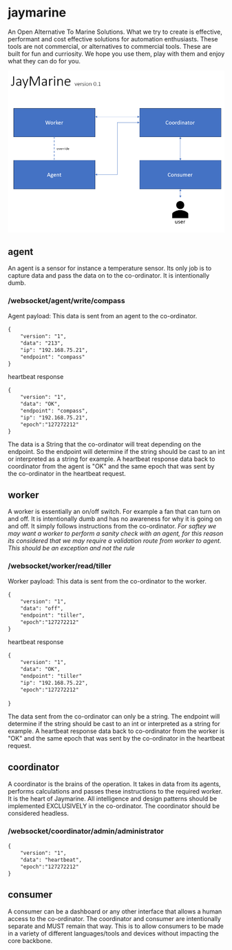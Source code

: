 # jaymarine
An Open Alternative To Marine Solutions. What we try to create is effective, performant and cost effective solutions for automation enthusiasts. These tools are not commercial, or alternatives to commercial tools. These are built for fun and curriosity. We hope you use them, play with them and enjoy what they can do for you. 



![about](docs/jaymarineConcept.png)

## agent

An agent is a sensor for instance a temperature sensor. Its only job is to capture data and pass the data on to the co-ordinator. It is intentionally dumb.

### /websocket/agent/write/compass

Agent payload:
This data is sent from an agent to the co-ordinator.
```
{
	"version": "1",
	"data": "213",
	"ip": "192.168.75.21",
	"endpoint": "compass"
}
```

heartbeat response

```
{
	"version": "1",
	"data": "OK",
	"endpoint": "compass",
	"ip": "192.168.75.21",
	"epoch":"127272212"
}
```

The data is a String that the co-ordinator will treat depending on the endpoint. So the endpoint will determine if the string should be cast to an int or interpreted as a string for example. A heartbeat response data back to coordinator from the agent is "OK" and the same epoch that was sent by the co-ordinator in the heartbeat request.





## worker
A worker is essentially an on/off switch. For example a fan that can turn on and off. It is intentionally dumb and has no awareness for why it is going on and off. It simply follows instructions from the co-ordinator. *For saftey we may want a worker to perform a sanity check with an agent, for this reason its considered that we may require a validation route from worker to agent. This should be an exception and not the rule*

### /websocket/worker/read/tiller

Worker payload:
This data is sent from the co-ordinator to the worker.
```
{
	"version": "1",
	"data": "off",
	"endpoint": "tiller",
	"epoch":"127272212"
}
```
heartbeat response

```
{
	"version": "1",
	"data": "OK",
	"endpoint": "tiller"
	"ip": "192.168.75.22",
	"epoch":"127272212"
	
}
```

The data sent from the co-ordinator can only be a string.  The endpoint will determine if the string should be cast to an int or interpreted as a string for example. A heartbeat response data back to co-ordinator from the worker is "OK" and the same epoch that was sent by the co-ordinator in the heartbeat request.


## coordinator
A coordinator is the brains of the operation. It takes in data from its agents, performs calculations and passes these instructions to the required worker. It is the heart of Jaymarine. All intelligence and design patterns should be implemented EXCLUSIVELY in the co-ordinator. The coordinator should be considered headless.

### /websocket/coordinator/admin/administrator

```
{
	"version": "1",
	"data": "heartbeat",
	"epoch":"127272212"
}
```




## consumer
A consumer can be a dashboard or any other interface that allows a human access to the co-ordinator. The coordinator and consumer are intentionally separate and MUST remain that way. This is to allow consumers to be made in a variety of different languages/tools and devices without impacting the core backbone.
